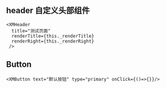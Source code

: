 ## header 自定义头部组件

```
<XMHeader
  title="测试页面"
  renderTitle={this._renderTitle}
  renderRight={this._renderRight}
 />
```

## Button

```
<XMButton text="默认按钮" type="primary" onClick={()=>{}}/>
```
